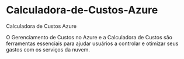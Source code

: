 # Calculadora-de-Custos-Azure
Calculadora de Custos Azure

O Gerenciamento de Custos no Azure e a Calculadora de Custos são ferramentas essenciais para ajudar usuários a controlar e otimizar seus gastos com os serviços da nuvem.
